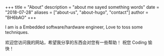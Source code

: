 +++
title = "About"
description = "about me sayed something words"
date = "2018-07-28"
aliases = ["about-us", "about-hugo", "contact"]
author = "BH6bAO"
+++

I am is a Embedded software/hardware engineer, Love to toss some techniques.

欢迎您访问我的网站，希望我分享的东西会对您有一些帮助！
祝您 Coding 愉快！